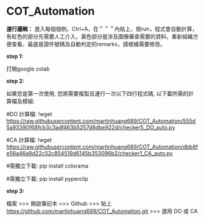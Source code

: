 # COT_Automation

**運行邏輯：**
進入每個個例，Ctrl+A，在＂＂＂內貼上，按run，程式會自動計算，有紅色的部分先需要人工介入，黃色部分是涉及圖像審查需要的資料，重新組織方便查看，最底是證件號碼及自動判定的remarks，請根據需要修改。

**step 1:**

打開google colab


**step 2:**

如果您是第一次使用, 您將需要複製且運行一次以下四行程式碼, 以下載所需的計算檔及模組:

#DO 計算檔:
!wget https://raw.githubusercontent.com/martinhuang689/COT_Automation/555d5a93390f68fcb3c3adf463b5257d8dbe922d/checker5_DO_auto.py


#CA 計算檔:
!wget https://raw.githubusercontent.com/martinhuang689/COT_Automation/dbb6fe56a46a9d22c52c854519d6145b353096b2/checker1_CA_auto.py


#需獨立下載:
pip install colorama


#需獨立下載:
pip install pyperclip


**step 3:**

檔案 >>> 開啟筆記本 >>> Github >>> 貼上 https://github.com/martinhuang689/COT_Automation.git >>> 選用 DO 或 CA
